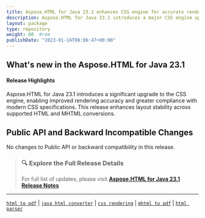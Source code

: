 ```yaml
---
title: Aspose.HTML for Java 23.1 enhances CSS engine for accurate rendering
description: Aspose.HTML for Java 23.1 introduces a major CSS engine upgrade to improve layout rendering, precision, and support for HTML/MHTML to PDF conversion.
layout: package
type: repository
weight: 00	#rem
publishDate: "2023-01-16T08:06:47+00:00"
---
```


## What's new in the Aspose.HTML for Java 23.1

#### Release Highlights

Aspose.HTML for Java 23.1 introduces a significant upgrade to the CSS engine, enabling improved rendering accuracy and greater compliance with modern CSS specifications. This release enhances layout stability across supported HTML and MHTML conversions.

## Public API and Backward Incompatible Changes

No changes to Public API or backward compatibility in this release.

> ### 🔍 Explore the Full Release Details
>
> For full list of updates, please visit **[Aspose.HTML for Java 23.1 Release Notes](https://releases.aspose.com/html/java/release-notes/2023/aspose-html-for-java-23-1-release-notes/)**

---

[`html to pdf`](https://search.aspose.com/q/html-to-pdf.html) | [`java html converter`](https://search.aspose.com/q/java-html-converter.html) | [`css rendering`](https://search.aspose.com/q/css-rendering.html) | [`mhtml to pdf`](https://search.aspose.com/q/mhtml-to-pdf.html) | [`html parser`](https://search.aspose.com/q/html-parser.html)
